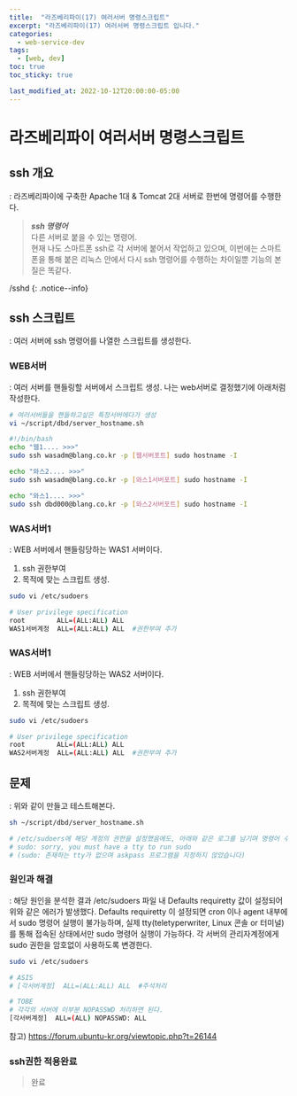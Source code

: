 ```yaml
---
title:  "라즈베리파이(17) 여러서버 명령스크립트"
excerpt: "라즈베리파이(17) 여러서버 명령스크립트 입니다."
categories:
  - web-service-dev
tags:
  - [web, dev]
toc: true
toc_sticky: true

last_modified_at: 2022-10-12T20:00:00-05:00
---
```


# 라즈베리파이 여러서버 명령스크립트
## ssh 개요
  : 라즈베리파이에 구축한 Apache 1대 & Tomcat 2대 서버로 한번에 명령어를 수행한다.

> ***ssh 명령어***  
> 다른 서버로 붙을 수 있는 명령어.  
> 현재 나도 스마트폰 ssh로 각 서버에 붙어서 작업하고 있으며, 이번에는 스마트폰을 통해 붙은 리눅스 안에서 다시 ssh 명령어를 수행하는 차이일뿐 기능의 본질은 똑같다. 

/sshd
{: .notice--info}


## ssh 스크립트
  : 여러 서버에 ssh 명령어를 나열한 스크립트를 생성한다.

### WEB서버
  : 여러 서버를 핸들링할 서버에서 스크립트 생성. 나는 web서버로 결정했기에 아래처럼 작성한다.

  ```bash
  # 여러서버들을 핸들하고싶은 특정서버에다가 생성
  vi ~/script/dbd/server_hostname.sh
  
  #!/bin/bash
  echo "웹1.... >>>"  
  sudo ssh wasadm@blang.co.kr -p [웹서버포트] sudo hostname -I  

  echo "와스2.... >>>"  
  sudo ssh wasadm@blang.co.kr -p [와스1서버포트] sudo hostname -I  

  echo "와스1.... >>>"  
  sudo ssh dbd000@blang.co.kr -p [와스2서버포트] sudo hostname -I  

  ```

### WAS서버1
  : WEB 서버에서 핸들링당하는 WAS1 서버이다. 

  1. ssh 권한부여
  2. 목적에 맞는 스크립트 생성.

  ```bash
  sudo vi /etc/sudoers

  # User privilege specification
  root        ALL=(ALL:ALL) ALL
  WAS1서버계정  ALL=(ALL:ALL) ALL  #권한부여 추가

  ```

### WAS서버1
  : WEB 서버에서 핸들링당하는 WAS2 서버이다. 

  1. ssh 권한부여
  2. 목적에 맞는 스크립트 생성.

  ```bash
  sudo vi /etc/sudoers

  # User privilege specification
  root        ALL=(ALL:ALL) ALL
  WAS2서버계정  ALL=(ALL:ALL) ALL  #권한부여 추가

  ```

## 문제
  : 위와 같이 만들고 테스트해본다.
  
  ```bash
  sh ~/script/dbd/server_hostname.sh

  # /etc/sudoers에 해당 계정의 권한을 설정했음에도, 아래와 같은 로그를 남기며 명령어 수행을 실패하는 경우가 있다.
  # sudo: sorry, you must have a tty to run sudo
  # (sudo: 존재하는 tty가 없으며 askpass 프로그램을 지정하지 않았습니다)

  ```

### 원인과 해결
  : 해당 원인을 분석한 결과 /etc/sudoers 파일 내 Defaults requiretty 값이 설정되어 위와 같은 에러가 발생했다. Defaults requiretty 이 설정되면 cron 이나 agent 내부에서 sudo 명령어 실행이 불가능하며, 실제 tty(teletyperwriter, Linux 콘솔 or 터미널) 를 통해 접속된 상태에서만 sudo 명령어 실행이 가능하다. 각 서버의 관리자계정에게 sudo 권한을 암호없이 사용하도록 변경한다.

  ```bash
  sudo vi /etc/sudoers  

  # ASIS
  # [각서버계정]  ALL=(ALL:ALL) ALL  #주석처리
  
  # TOBE
  # 각각의 서버에 이부분 NOPASSWD 처리하면 된다.
  [각서버계정]  ALL=(ALL) NOPASSWD: ALL 

  ```

참고) https://forum.ubuntu-kr.org/viewtopic.php?t=26144

### ssh권한 적용완료

> 완료
